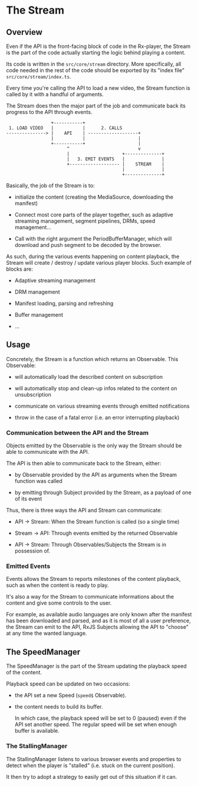 # The Stream ###################################################################


## Overview ####################################################################

Even if the API is the front-facing block of code in the Rx-player, the Stream
is the part of the code actually starting the logic behind playing a content.

Its code is written in the ``src/core/stream`` directory. More specifically,
all code needed in the rest of the code should be exported by its "index file"
``src/core/stream/index.ts``.

Every time you're calling the API to load a new video, the Stream function is
called by it with a handful of arguments.

The Stream does then the major part of the job and communicate back its progress
to the API through events.

```
                 +-----------+
 1. LOAD VIDEO   |           |      2. CALLS
---------------> |    API    | -------------------+
                 |           |                    |
                 +-----------+                    |
                       ^                          v
                       |                    +--------------+
                       |   3. EMIT EVENTS   |              |
                       +------------------- |    STREAM    |
                                            |              |
                                            +--------------+
```

Basically, the job of the Stream is to:

  - initialize the content (creating the MediaSource, downloading the manifest)

  - Connect most core parts of the player together, such as adaptive
    streaming management, segment pipelines, DRMs, speed management...

  - Call with the right argument the PeriodBufferManager, which will download
    and push segment to be decoded by the browser.

As such, during the various events happening on content playback, the Stream
will create / destroy / update various player blocks. Such example of blocks
are:

  - Adaptive streaming management

  - DRM management

  - Manifest loading, parsing and refreshing

  - Buffer management

  - ...



## Usage #######################################################################

Concretely, the Stream is a function which returns an Observable.
This Observable:

  - will automatically load the described content on subscription

  - will automatically stop and clean-up infos related to the content on
    unsubscription

  - communicate on various streaming events through emitted notifications

  - throw in the case of a fatal error (i.e. an error interrupting playback)


### Communication between the API and the Stream ###############################

Objects emitted by the Observable is the only way the Stream should be able to
communicate with the API.

The API is then able to communicate back to the Stream, either:

  - by Observable provided by the API as arguments when the Stream function was
    called

  - by emitting through Subject provided by the Stream, as a payload of one of
    its event

Thus, there is three ways the API and Stream can communicate:

  - API -> Stream: When the Stream function is called (so a single time)

  - Stream -> API: Through events emitted by the returned Observable

  - API -> Stream: Through Observables/Subjects the Stream is in possession of.


### Emitted Events #############################################################

Events allows the Stream to reports milestones of the content playback, such as
when the content is ready to play.

It's also a way for the Stream to communicate informations about the content and
give some controls to the user.

For example, as available audio languages are only known after the manifest has
been downloaded and parsed, and as it is most of all a user preference, the
Stream can emit to the API, RxJS Subjects allowing the API to "choose" at any
time the wanted language.



## The SpeedManager ############################################################

The SpeedManager is the part of the Stream updating the playback speed of the
content.

Playback speed can be updated on two occasions:

  - the API set a new Speed (``speed$`` Observable).

  - the content needs to build its buffer.

    In which case, the playback speed will be set to 0 (paused) even if the
    API set another speed.
    The regular speed will be set when enough buffer is available.



### The StallingManager ########################################################

The StallingManager listens to various browser events and properties to detect
when the player is "stalled" (i.e. stuck on the current position).

It then try to adopt a strategy to easily get out of this situation if it can.
